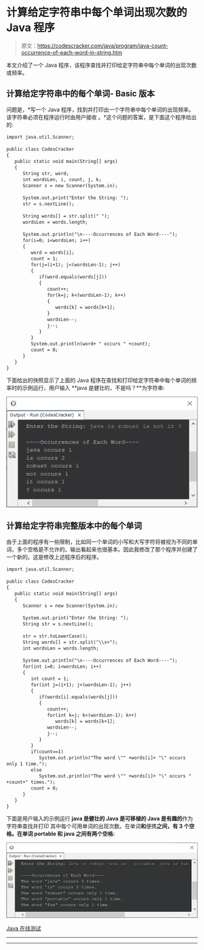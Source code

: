 # 计算给定字符串中每个单词出现次数的 Java 程序

> 原文：<https://codescracker.com/java/program/java-count-occurrence-of-each-word-in-string.htm>

本文介绍了一个 Java 程序，该程序查找并打印给定字符串中每个单词的出现次数或频率。

## 计算给定字符串中的每个单词- Basic 版本

问题是，*写一个 Java 程序，找到并打印出一个字符串中每个单词的出现频率。该字符串必须在程序运行时由用户接收 。*这个问题的答案，是下面这个程序给出的:

```
import java.util.Scanner;

public class CodesCracker
{
   public static void main(String[] args)
   {
      String str, word;
      int wordsLen, i, count, j, k;
      Scanner s = new Scanner(System.in);

      System.out.print("Enter the String: ");
      str = s.nextLine();

      String words[] = str.split(" ");
      wordsLen = words.length;

      System.out.println("\n----Occurrences of Each Word----");
      for(i=0; i<wordsLen; i++)
      {
         word = words[i];
         count = 1;
         for(j=(i+1); j<(wordsLen-1); j++)
         {
            if(word.equals(words[j]))
            {
               count++;
               for(k=j; k<(wordsLen-1); k++)
               {
                  words[k] = words[k+1];
               }
               wordsLen--;
               j--;
            }
         }
         System.out.println(word+ " occurs " +count);
         count = 0;
      }
   }
}
```

下面给出的快照显示了上面的 Java 程序在查找和打印给定字符串中每个单词的频率时的示例运行，用户输入 **java 是健壮的，不是吗？**为字符串:

![java count occurrence of each word in string](img/c0937c98b255ae1a25f00e2dacc26482.png)

## 计算给定字符串完整版本中的每个单词

由于上面的程序有一些限制，比如同一个单词的小写和大写字符将被视为不同的单词，多个空格是不允许的。输出看起来也很基本。因此我修改了那个程序并创建了一个新的。这是修改上述程序后的程序。

```
import java.util.Scanner;

public class CodesCracker
{
   public static void main(String[] args)
   {
      Scanner s = new Scanner(System.in);

      System.out.print("Enter the String: ");
      String str = s.nextLine();

      str = str.toLowerCase();
      String words[] = str.split("\\s+");
      int wordsLen = words.length;

      System.out.println("\n----Occurrences of Each Word----");
      for(int i=0; i<wordsLen; i++)
      {
         int count = 1;
         for(int j=(i+1); j<(wordsLen-1); j++)
         {
            if(words[i].equals(words[j]))
            {
               count++;
               for(int k=j; k<(wordsLen-1); k++)
                  words[k] = words[k+1];
               wordsLen--;
               j--;
            }
         }
         if(count==1)
            System.out.println("The word \"" +words[i]+ "\" occurs only 1 time.");
         else
            System.out.println("The word \"" +words[i]+ "\" occurs " +count+" times.");
         count = 0;
      }
   }
}
```

下面是用户输入的示例运行 **java 是健壮的 Java 是可移植的 Java 是有趣的**作为字符串查找并打印 其中每个可用单词的出现次数。在单词**和**便携**之间，有 3 个空格。在单词 **portable** 和 **java** 之间有两个空格:**

![find frequency of each word in string](img/ccff7735ba56982de7879c28d3420571.png)

[Java 在线测试](/exam/showtest.php?subid=1)

* * *

* * *